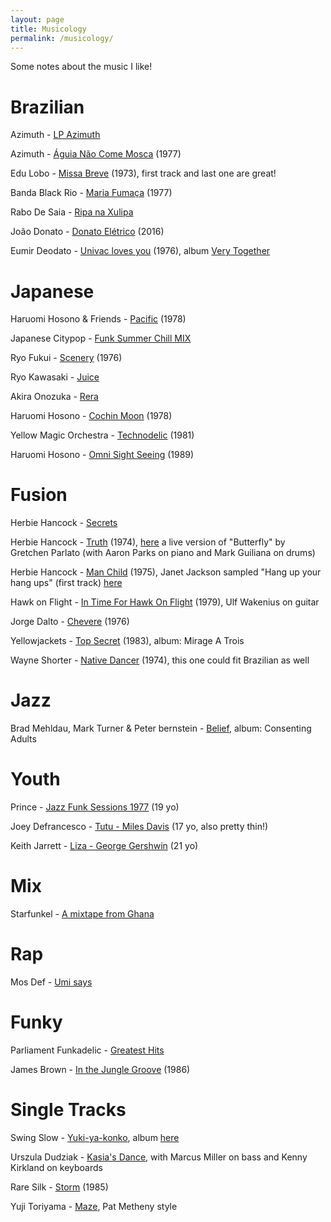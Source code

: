 ```yaml
---
layout: page
title: Musicology
permalink: /musicology/
---
```


Some notes about the music I like!

# Brazilian
Azimuth - [LP Azimuth](https://www.youtube.com/watch?v=m6PxI_-MowE)

Azimuth - [Águia Não Come Mosca](https://www.youtube.com/watch?v=HADCBUVaFqw) (1977)

Edu Lobo - [Missa Breve](https://www.youtube.com/watch?v=RaFavdaZisM) (1973), first track and last one are great!

Banda Black Rio - [Maria Fumaça](https://www.youtube.com/watch?v=O6RQnyDS9xg) (1977)

Rabo De Saia - [Ripa na Xulipa](https://www.youtube.com/watch?v=61QzoFaYDQY)

João Donato - [Donato Elétrico](https://www.youtube.com/watch?v=SGK4BpUBAnY) (2016)

Eumir Deodato - [Univac loves you](https://www.youtube.com/watch?v=2QVdJ43VK_Q) (1976), album [Very Together](https://www.youtube.com/watch?v=MeAM0tvEg-s&t=30s)

# Japanese
Haruomi Hosono & Friends - [Pacific](https://www.youtube.com/watch?v=dSCwoYcp0IY) (1978)

Japanese Citypop - [Funk Summer Chill MIX](https://www.youtube.com/watch?v=VRXG0TrgOSY&t=1741s)

Ryo Fukui - [Scenery](https://www.youtube.com/watch?v=Hrr3dp7zRQY) (1976)

Ryo Kawasaki - [Juice](https://www.youtube.com/watch?v=bdQ7437z0A4)

Akira Onozuka - [Rera](https://www.youtube.com/watch?v=O_h9nd6im-I)

Haruomi Hosono - [Cochin Moon](https://www.youtube.com/watch?v=iM_9aalKOQk) (1978)

Yellow Magic Orchestra - [Technodelic](https://www.youtube.com/watch?v=XeVO5_qoyfY)  (1981)

Haruomi Hosono - [Omni Sight Seeing](https://www.youtube.com/watch?v=-22NysUDulc&t=291s) (1989)

# Fusion
Herbie Hancock - [Secrets](https://www.youtube.com/watch?v=gMdJzUVHRwU)

Herbie Hancock - [Truth](https://www.youtube.com/watch?v=hShkZ-Q4qzQ) (1974), [here](https://www.youtube.com/watch?v=lOVvOdmbwbo) a live version of "Butterfly" by Gretchen Parlato (with Aaron Parks on piano and Mark Guiliana on drums)

Herbie Hancock - [Man Child](https://www.youtube.com/watch?v=TikRSpQDr6I) (1975), Janet Jackson sampled "Hang up your hang ups" (first track) [here](https://www.youtube.com/watch?v=g_GpU5agvYQ)

Hawk on Flight - [In Time For Hawk On Flight](https://open.spotify.com/album/5rYU0bnRczczp2UkL1Wcyv) (1979), Ulf Wakenius on guitar

Jorge Dalto - [Chevere](https://www.youtube.com/watch?v=Yni3GOQJ1UA) (1976)

Yellowjackets - [Top Secret](https://www.youtube.com/watch?v=Aej5YiWW4Q8) (1983), album: Mirage A Trois

Wayne Shorter - [Native Dancer](https://www.youtube.com/watch?v=GTAIjxoSKLk) (1974), this one could fit Brazilian as well

# Jazz

Brad Mehldau, Mark Turner & Peter bernstein - [Belief](https://www.youtube.com/watch?v=xhiVB5SBvHs), album: Consenting Adults


# Youth
Prince - [Jazz Funk Sessions 1977](https://www.youtube.com/watch?v=YQKl870Sm_g) (19 yo)

Joey Defrancesco - [Tutu - Miles Davis](https://www.youtube.com/watch?v=7KdZPFyXq5Y) (17 yo, also pretty thin!)

Keith Jarrett - [Liza - George Gershwin](https://www.youtube.com/watch?v=jD2a3mo8z5M) (21 yo)

# Mix
Starfunkel - [A mixtape from Ghana](https://www.youtube.com/watch?v=ITurXyhdQxY)

# Rap
Mos Def - [Umi says](https://www.youtube.com/watch?v=Pyp3vha8PNw)

# Funky
Parliament Funkadelic - [Greatest Hits](https://www.youtube.com/watch?v=WPOexuFLJ8c)

James Brown - [In the Jungle Groove](https://www.youtube.com/watch?v=eHG1z6fvX8o) (1986)

# Single Tracks 
Swing Slow - [Yuki-ya-konko](https://www.youtube.com/watch?v=mPsJXfB7yTk), album [here](https://www.youtube.com/watch?v=06HcFuiHWZ4)

Urszula Dudziak - [Kasia's Dance](https://www.youtube.com/watch?v=12ptpdfTMF8), with Marcus Miller on bass and Kenny Kirkland on keyboards

Rare Silk - [Storm](https://www.youtube.com/watch?v=AQZESJ2Pga8) (1985)

Yuji Toriyama - [Maze](https://www.youtube.com/watch?v=VkNvRqAMbMw), Pat Metheny style
